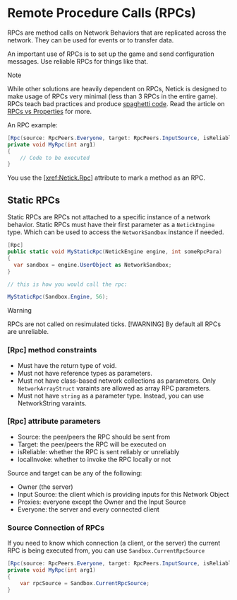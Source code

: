# Remote Procedure Calls (RPCs)

RPCs are method calls on Network Behaviors that are replicated across the network. They can be used for events or to transfer data.

An important use of RPCs is to set up the game and send configuration messages. Use reliable RPCs for things like that.

> [!Note]
> While other solutions are heavily dependent on RPCs, Netick is designed to make usage of RPCs very minimal (less than 3 RPCs in the entire game). RPCs teach bad practices and produce [spaghetti code](https://en.wikipedia.org/wiki/Spaghetti_code). Read the article on [RPCs vs Properties](rpcs-vs-properties.md) for more.

An RPC example:

```csharp
[Rpc(source: RpcPeers.Everyone, target: RpcPeers.InputSource, isReliable: true, localInvoke: false)]
private void MyRpc(int arg1)
{
    // Code to be executed
}
```

You use the [<xref:Netick.Rpc>] attribute to mark a method as an RPC.

## Static RPCs

Static RPCs are RPCs not attached to a specific instance of a network behavior. Static RPCs must have their first parameter as a `NetickEngine` type. Which can be used to access the `NetworkSandbox` instance if needed. 

```csharp
[Rpc]
public static void MyStaticRpc(NetickEngine engine, int someRpcPara)
{
  var sandbox = engine.UserObject as NetworkSandbox;
}

// this is how you would call the rpc:

MyStaticRpc(Sandbox.Engine, 56);
```

> [!WARNING]
> RPCs are not called on resimulated ticks.
> [!WARNING]
> By default all RPCs are unreliable.

### [Rpc] method constraints

- Must have the return type of void.
- Must not have reference types as parameters.
- Must not have class-based network collections as parameters. Only `NetworkArrayStruct` varaints are allowed as array RPC parameters. 
- Must not have `string` as a parameter type. Instead, you can use NetworkString varaints.

### [Rpc] attribute parameters

- Source: the peer/peers the RPC should be sent from
- Target: the peer/peers the RPC will be executed on
- isReliable: whether the RPC is sent reliably or unreliably
- localInvoke: whether to invoke the RPC locally or not

Source and target can be any of the following:

- Owner (the server)
- Input Source: the client which is providing inputs for this Network Object
- Proxies: everyone except the Owner and the Input Source
- Everyone: the server and every connected client

### Source Connection of RPCs

If you need to know which connection (a client, or the server) the current RPC is being executed from, you can use `Sandbox.CurrentRpcSource`

```csharp
[Rpc(source: RpcPeers.Everyone, target: RpcPeers.InputSource, isReliable: true, localInvoke: false)]
private void MyRpc(int arg1)
{
    var rpcSource = Sandbox.CurrentRpcSource;
}
```
